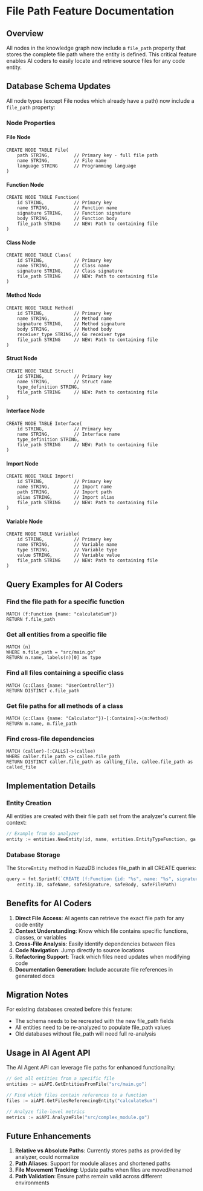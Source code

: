 # File Path Feature Documentation

## Overview

All nodes in the knowledge graph now include a `file_path` property that stores the complete file path where the entity is defined. This critical feature enables AI coders to easily locate and retrieve source files for any code entity.

## Database Schema Updates

All node types (except File nodes which already have a path) now include a `file_path` property:

### Node Properties

#### File Node
```cypher
CREATE NODE TABLE File(
    path STRING,         // Primary key - full file path
    name STRING,         // File name
    language STRING      // Programming language
)
```

#### Function Node
```cypher
CREATE NODE TABLE Function(
    id STRING,           // Primary key
    name STRING,         // Function name
    signature STRING,    // Function signature
    body STRING,         // Function body
    file_path STRING     // NEW: Path to containing file
)
```

#### Class Node
```cypher
CREATE NODE TABLE Class(
    id STRING,           // Primary key
    name STRING,         // Class name
    signature STRING,    // Class signature
    file_path STRING     // NEW: Path to containing file
)
```

#### Method Node
```cypher
CREATE NODE TABLE Method(
    id STRING,           // Primary key
    name STRING,         // Method name
    signature STRING,    // Method signature
    body STRING,         // Method body
    receiver_type STRING,// Go receiver type
    file_path STRING     // NEW: Path to containing file
)
```

#### Struct Node
```cypher
CREATE NODE TABLE Struct(
    id STRING,           // Primary key
    name STRING,         // Struct name
    type_definition STRING,
    file_path STRING     // NEW: Path to containing file
)
```

#### Interface Node
```cypher
CREATE NODE TABLE Interface(
    id STRING,           // Primary key
    name STRING,         // Interface name
    type_definition STRING,
    file_path STRING     // NEW: Path to containing file
)
```

#### Import Node
```cypher
CREATE NODE TABLE Import(
    id STRING,           // Primary key
    name STRING,         // Import name
    path STRING,         // Import path
    alias STRING,        // Import alias
    file_path STRING     // NEW: Path to containing file
)
```

#### Variable Node
```cypher
CREATE NODE TABLE Variable(
    id STRING,           // Primary key
    name STRING,         // Variable name
    type STRING,         // Variable type
    value STRING,        // Variable value
    file_path STRING     // NEW: Path to containing file
)
```

## Query Examples for AI Coders

### Find the file path for a specific function
```cypher
MATCH (f:Function {name: "calculateSum"})
RETURN f.file_path
```

### Get all entities from a specific file
```cypher
MATCH (n)
WHERE n.file_path = "src/main.go"
RETURN n.name, labels(n)[0] as type
```

### Find all files containing a specific class
```cypher
MATCH (c:Class {name: "UserController"})
RETURN DISTINCT c.file_path
```

### Get file paths for all methods of a class
```cypher
MATCH (c:Class {name: "Calculator"})-[:Contains]->(m:Method)
RETURN m.name, m.file_path
```

### Find cross-file dependencies
```cypher
MATCH (caller)-[:CALLS]->(callee)
WHERE caller.file_path <> callee.file_path
RETURN DISTINCT caller.file_path as calling_file, callee.file_path as called_file
```

## Implementation Details

### Entity Creation
All entities are created with their file path set from the analyzer's current file context:

```go
// Example from Go analyzer
entity := entities.NewEntity(id, name, entities.EntityTypeFunction, ga.currentFile.Path, node)
```

### Database Storage
The `StoreEntity` method in KuzuDB includes file_path in all CREATE queries:

```go
query = fmt.Sprintf(`CREATE (f:Function {id: "%s", name: "%s", signature: "%s", body: "%s", file_path: "%s"})`,
    entity.ID, safeName, safeSignature, safeBody, safeFilePath)
```

## Benefits for AI Coders

1. **Direct File Access**: AI agents can retrieve the exact file path for any code entity
2. **Context Understanding**: Know which file contains specific functions, classes, or variables
3. **Cross-File Analysis**: Easily identify dependencies between files
4. **Code Navigation**: Jump directly to source locations
5. **Refactoring Support**: Track which files need updates when modifying code
6. **Documentation Generation**: Include accurate file references in generated docs

## Migration Notes

For existing databases created before this feature:
- The schema needs to be recreated with the new file_path fields
- All entities need to be re-analyzed to populate file_path values
- Old databases without file_path will need full re-analysis

## Usage in AI Agent API

The AI Agent API can leverage file paths for enhanced functionality:

```go
// Get all entities from a specific file
entities := aiAPI.GetEntitiesFromFile("src/main.go")

// Find which files contain references to a function
files := aiAPI.GetFilesReferencingEntity("calculateSum")

// Analyze file-level metrics
metrics := aiAPI.AnalyzeFile("src/complex_module.go")
```

## Future Enhancements

1. **Relative vs Absolute Paths**: Currently stores paths as provided by analyzer, could normalize
2. **Path Aliases**: Support for module aliases and shortened paths
3. **File Movement Tracking**: Update paths when files are moved/renamed
4. **Path Validation**: Ensure paths remain valid across different environments